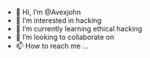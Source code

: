- 👋 Hi, I’m @Avexjohn
- 👀 I’m interested in hacking
- 🌱 I’m currently learning ethical hacking
- 💞️ I’m looking to collaborate on 
- 📫 How to reach me ...

<!---
Avexjohn/Avexjohn is a ✨ special ✨ repository because its `README.md` (this file) appears on your GitHub profile.
You can click the Preview link to take a look at your changes.
--->
